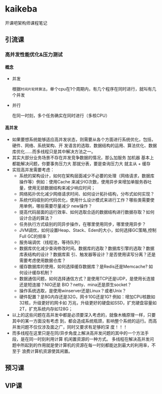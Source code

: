 # kaikeba
开课吧架构师课程笔记

## 引流课

### 高并发性能优化&压力测试

#### 概念

+ 并发

  根据`时间片轮转算法`，单个cpu在1个周期内，有几个程序在同时进行，就叫有几个并发

+ 并行

  在同一时刻，多个任务确实在同时进行（多核CPU）

#### 高并发

+ 如果要想系统能够适应高并发状态，则需要从各个方面进行系统优化，包括，硬件、网络、系统架构、开 发语言的选取、数据结构的运用、算法优化、数据库优化……而多线程只是其中解决方法之一。 
+ 其实大部分业务场景不存在并发竞争数据的情况，那么加服务 加机器 基本上都能解决问题，你要事务压力大 那就分表，要是查询压力大 就主从 + 缓存
+ 实现高并发需要考虑： 
  + 系统的架构设计，如何在架构层面减少不必要的处理（网络请求，数据库操作等）例如：使用Cache 来减少IO次数，使用异步来增加单服务吞吐量，使用无锁数据结构来减少响应时间； 
  + 网络拓扑优化减少网络请求时间、如何设计拓扑结构，分布式如何实现？ 
  + 系统代码级别的代码优化，使用什么设计模式来进行工作？哪些类需要使用单例，哪些需要尽量减少 new操作？ 
  + 提高代码层面的运行效率、如何选取合适的数据结构进行数据存取？如何设计合适的算法？ 
  + 任务执行方式级别的同异步操作，在哪里使用同步，哪里使用异步？ 
  + JVM调优，如何设置Heap、Stack、Eden的大小，如何选择GC策略,控制Full GC的频率？ 
  + 服务端调优（线程池，等待队列） 
  + 数据库优化减少查询修改时间。数据库的选取？数据库引擎的选取？数据库表结构的设计？数据库索 引、触发器等设计？是否使用读写分离？还是需要考虑使用数据仓库？ 
  + 缓存数据库的使用，如何选择缓存数据库？是Redis还是Memcache? 如何设计缓存机制？ 
  + 数据通信问题，如何选择通信方式？是使用TCP还是UDP，是使用长连接还是短连接？NIO还是 BIO？netty、mina还是原生socket？ 
  + 操作系统选取，是使用winserver还是Linux？或者Unix？ 
  + 硬件配置？是8G内存还是32G，网卡10G还是1G? 例如：增加CPU核数如32核，升级更好的网卡如 万兆，升级更好的硬盘如SSD，扩充硬盘容量如2T，扩充系统内存如128G； 
+ 以上的这些问题在高并发中都是必须要深入考虑的，就像木桶原理一样，只要其中的某一方面没有考虑 到，都会造成系统瓶颈，影响整个系统的运行。而高并发问题不仅仅涉及面之广，同时又要求有足够的深 度！！！ 
+ 而多线程在这里只是在同/异步角度上解决高并发问题的其中的一个方法手段，是在同一时刻利用计算 机闲置资源的一种方式。 多线程在解决高并发问题中所起到的作用就是使计算机的资源在每一时刻都能达到最大的利用率，不至于 浪费计算机资源使其闲置。

## 预习课



## VIP课

